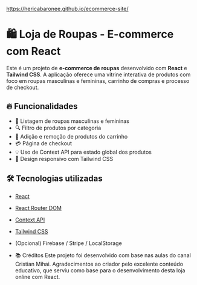 https://hericabaronee.github.io/ecommerce-site/

# 🛍️ Loja de Roupas - E-commerce com React

Este é um projeto de **e-commerce de roupas** desenvolvido com **React** e **Tailwind CSS**. A aplicação oferece uma vitrine interativa de produtos com foco em roupas masculinas e femininas, carrinho de compras e processo de checkout.

## 🔥 Funcionalidades

- 🧥 Listagem de roupas masculinas e femininas
- 🔍 Filtro de produtos por categoria
- 🛒 Adição e remoção de produtos do carrinho
- 💳 Página de checkout
- 💡 Uso de Context API para estado global dos produtos
- 📱 Design responsivo com Tailwind CSS

## 🛠️ Tecnologias utilizadas

- [React](https://reactjs.org/)
- [React Router DOM](https://reactrouter.com/)
- [Context API](https://reactjs.org/docs/context.html)
- [Tailwind CSS](https://tailwindcss.com/)
- (Opcional) Firebase / Stripe / LocalStorage

- 📚 Créditos
Este projeto foi desenvolvido com base nas aulas do canal Cristian Mihai.
Agradecimentos ao criador pelo excelente conteúdo educativo, que serviu como base para o desenvolvimento desta loja online com React.
